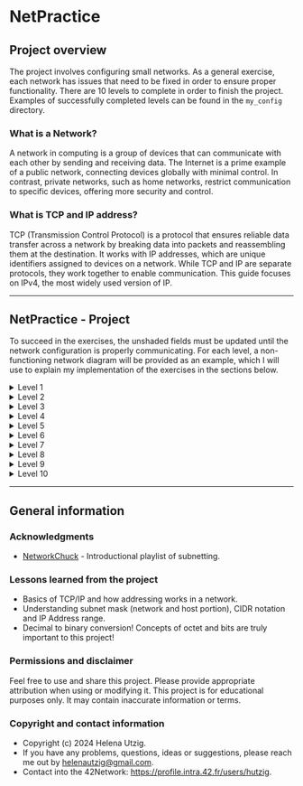# NetPractice

## Project overview

The project involves configuring small networks. As a general exercise, each network has issues that need to be fixed in order to ensure proper functionality. There are 10 levels to complete in order to finish the project. Examples of successfully completed levels can be found in the `my_config` directory.

### What is a Network?
A network in computing is a group of devices that can communicate with each other by sending and receiving data. The Internet is a prime example of a public network, connecting devices globally with minimal control. In contrast, private networks, such as home networks, restrict communication to specific devices, offering more security and control.

### What is TCP and IP address?
TCP (Transmission Control Protocol) is a protocol that ensures reliable data transfer across a network by breaking data into packets and reassembling them at the destination. It works with IP addresses, which are unique identifiers assigned to devices on a network. While TCP and IP are separate protocols, they work together to enable communication. This guide focuses on IPv4, the most widely used version of IP.

---

## NetPractice - Project

To succeed in the exercises, the unshaded fields must be updated until the network configuration is properly communicating. For each level, a non-functioning network diagram will be provided as an example, which I will use to explain my implementation of the exercises in the sections below.

<details>
  <summary>Level 1</summary>
  <br>

This level has a straightforward goal: ensure the devices that must direct communicate are in the same network. How to do it? Ensure the IP Addresses of each device are in the same range of possible IP addresses available for that network. Remember that the first and last IP are reserved for the Subnet Address and the Broadcast Address, so, anything else can be used if it is not yet assigned to a device.

For the Network A1-B1, the subnet mask is `255.255.255.0` (CIDR `/24`) which give us a total number of IP addresses of `256`. Host B has `104.97.23.12` as IP Address, therefore the Subnet Address is `104.97.23.0` and the Broadcast Address is `104.97.23.255`. That means that A1 can have any IP Address in this range (except the alreday taken). As the subnet mask is `/24`, only the last portion of the 32 bits IP would be different of each device inside that network.

In other case, C1-D1, the logic is similar, but because the subnet mask is `255.255.0.0` (CIDR `/16`), the only the first two octets (16 bits) of the IP Address would be the same in the IP Addresses of this network. To ensure that both hosts communicate between each other, their IP must be in the wide range (65.536) that this subnet mask allows - between `211.191.0.0` (Subnet Address) to `211.191.255.255` (Broadcast Address). Host C alreday has an IP Address (`211.191.223.75`), thus the Host D can have any IP from `211.191.0.1` to `211.191.255.254`.


  </details>

<details>
  <summary>Level 2</summary>
  <br>

All devices in the same network to have the same mask and, remember, it is only possible to use IP Address within the respective subnet mask range - the extremities IP Addresses are reserved for the Subnet Address and the Broadcast Address.

In the Network A1-B2, the subnet mask is defined by A1 as `255.255.255.224` (CIDR `/27`) and the IP Address of B1 is already set. These informations revele that the range of IP Address for network is 32, and since the first and last are reserved, the number of available IP Address is 30, and also, that this range should include `192.168.134.222` (IP Address of B1). So, the network range is between `192.168.36.192` and `192.168.36.223`, excluding the extremities (i.e., `192.168.36.192` and `192.168.36.223` are not part of the usable range). Therefore, host A can be assigned any IP address within this range.

Network C1-D1 has a narrow subnet mask set: `255.255.255.252` (CIDR `/30`) that allows only 4 IP Address in total (i.e., 2 IP Address available for hosts in the network. In this case, ensure to set the IP's in the correct range (and not reserved) and it is not a private address (how?).


  </details>

<details>
  <summary>Level 3</summary>
  <br>

The goal of this level is to allow communication between 3 devices: A1, B1, C1. All this hosts must be on the same network. One of these devices have alreday a subnet mask set (C1). Therefore, the mask `255.255.255.128` (CIDR `/25`) is the default for all the devices within the network, and it gives us information about the total range of IP Address: 128. So, we can assume that the range for this particular network is from `xxx.xxx.xxx.0` to `xxx.xxx.xxx.127` (excluding the extremities). The IP Address of one of the 3 host is already set: A1. This host IP is `104.198.50.125` which is within the range we just assume, and give us the network portion (24 bits) of the 32 bits IP Addresses for the others devices.

  </details>

<details>
  <summary>Level 4</summary>
  <br>

This network introduces a new element: a Router. This particular router has 3 interfaces with specifics IP Addresses and subnet masks, meaning it is possible to connect 3 networks to this device. The IP of the interface R1 must not overlap the ranges between other interfaces (R2, R3), and, of course, have to be within the available IP Address of the subnet mask of that network.

For the Network A1-B1-R1, the subnet mask should be choose based on the R2 and R3 mask's and IP Addresses. R2 mask is set to `255.255.255.128` (CIDR `/25`) and R3 mask is set to `255.255.255.192` (CIDR `/26`), so the range of IP Addresses of R2 is from `82.234.113.0` to `82.234.113.127` (CIDR /25 allows 128 IP's), while for R3 it is from `82.234.113.192` to `82.234.113.255` (CIDR /26 allows a range of 64 IP's). Within this informations, it is possible to set a appropriate subnet mask and IP Addresses for Network A1-B1-R1, ensuring that this particular network does not share any of those IP's from R2 and R3. 

R2:     Network portion is `82.234.113`, while the host portion range from `0` - `127`
R3:     Network portion is `82.234.113`, while the host portion range from `192` - `255`

The host portion of A1’s IP address is `132`, which lies exactly in between the host ranges of R2 and R3. The IP range from `82.234.113.128` to `82.234.113.191` provides exactly 64 available IP addresses. Therefore, a subnet mask of `255.255.255.192` (CIDR /`26`) or greater is appropriate. Ensure that the subnet mask chosen allows for at least 3 usable IP addresses (CIDR `/26` to `/29`). The next step is to assign the correct host portion of the IP address to R1 and B1 based on the chosen mask. Remember to exclude the extreme IP Addresses and avoid any overlapping IPs within router R’s subnet.

  </details>


<details>
  <summary>Level 5</summary>
  <br>

This level introduces the Router and the concept of Routing Table. Each host should have a routing table that allows the device to connect to the router and each other.

  </details>


<details>
  <summary>Level 6</summary>
  <br>

example of level 

  </details>


<details>
  <summary>Level 7</summary>
  <br>

example of level 

  </details>

<details>
  <summary>Level 8</summary>
  <br>

example of level 

  </details>

<details>
  <summary>Level 9</summary>
  <br>

example of level 

  </details>


<details>
  <summary>Level 10</summary>
  <br>

example of level 

  </details>

---

## General information

### Acknowledgments

- [NetworkChuck](https://youtu.be/5WfiTHiU4x8?si=nG4YrKvgIwYG8EY_) - Introductional playlist of subnetting. 

### Lessons learned from the project

- Basics of TCP/IP and how addressing works in a network.
- Understanding subnet mask (network and host portion), CIDR notation and IP Address range.
- Decimal to binary conversion! Concepts of octet and bits are truly important to this project!

### Permissions and disclaimer

Feel free to use and share this project. Please provide appropriate attribution when using or modifying it. This project is for educational purposes only. It may contain inaccurate information or terms.

### Copyright and contact information

- Copyright (c) 2024 Helena Utzig.
- If you have any problems, questions, ideas or suggestions, please reach me out by helenautzig@gmail.com.
- Contact into the 42Network: https://profile.intra.42.fr/users/hutzig.
